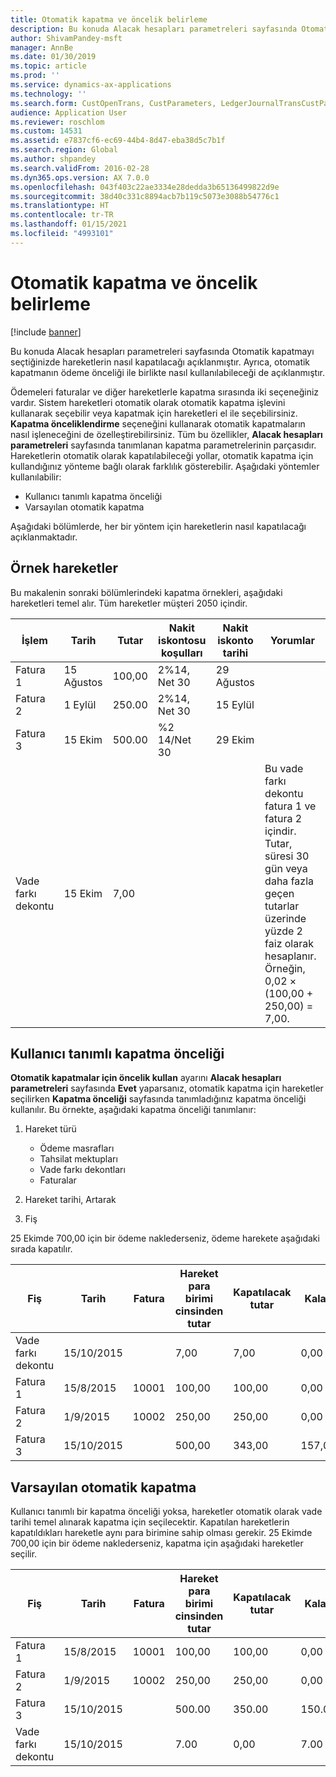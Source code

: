 ```yaml
---
title: Otomatik kapatma ve öncelik belirleme
description: Bu konuda Alacak hesapları parametreleri sayfasında Otomatik kapatmayı seçtiğinizde hareketlerin nasıl kapatılacağı açıklanmıştır. Ayrıca, otomatik kapatmanın ödeme önceliği ile birlikte nasıl kullanılabileceği de açıklanmıştır.
author: ShivamPandey-msft
manager: AnnBe
ms.date: 01/30/2019
ms.topic: article
ms.prod: ''
ms.service: dynamics-ax-applications
ms.technology: ''
ms.search.form: CustOpenTrans, CustParameters, LedgerJournalTransCustPaym
audience: Application User
ms.reviewer: roschlom
ms.custom: 14531
ms.assetid: e7837cf6-ec69-44b4-8d47-eba38d5c7b1f
ms.search.region: Global
ms.author: shpandey
ms.search.validFrom: 2016-02-28
ms.dyn365.ops.version: AX 7.0.0
ms.openlocfilehash: 043f403c22ae3334e28dedda3b65136499822d9e
ms.sourcegitcommit: 38d40c331c8894acb7b119c5073e3088b54776c1
ms.translationtype: HT
ms.contentlocale: tr-TR
ms.lasthandoff: 01/15/2021
ms.locfileid: "4993101"
---
```

# <a name="automatic-settlement-and-prioritization"></a>Otomatik kapatma ve öncelik belirleme

[!include [banner](../includes/banner.md)]

Bu konuda Alacak hesapları parametreleri sayfasında Otomatik kapatmayı seçtiğinizde hareketlerin nasıl kapatılacağı açıklanmıştır. Ayrıca, otomatik kapatmanın ödeme önceliği ile birlikte nasıl kullanılabileceği de açıklanmıştır.

Ödemeleri faturalar ve diğer hareketlerle kapatma sırasında iki seçeneğiniz vardır. Sistem hareketleri otomatik olarak otomatik kapatma işlevini kullanarak seçebilir veya kapatmak için hareketleri el ile seçebilirsiniz. **Kapatma önceliklendirme** seçeneğini kullanarak otomatik kapatmaların nasıl işleneceğini de özelleştirebilirsiniz. Tüm bu özellikler, **Alacak hesapları parametreleri** sayfasında tanımlanan kapatma parametrelerinin parçasıdır. Hareketlerin otomatik olarak kapatılabileceği yollar, otomatik kapatma için kullandığınız yönteme bağlı olarak farklılık gösterebilir. Aşağıdaki yöntemler kullanılabilir:

-   Kullanıcı tanımlı kapatma önceliği
-   Varsayılan otomatik kapatma

Aşağıdaki bölümlerde, her bir yöntem için hareketlerin nasıl kapatılacağı açıklanmaktadır.

## <a name="example-transactions"></a>Örnek hareketler
Bu makalenin sonraki bölümlerindeki kapatma örnekleri, aşağıdaki hareketleri temel alır. Tüm hareketler müşteri 2050 içindir.

| İşlem   | Tarih        | Tutar | Nakit iskontosu koşulları | Nakit iskonto tarihi | Yorumlar                                                                                                                                                                                      |
|---------------|-------------|--------|---------------------|--------------------|-----------------------------------------------------------------------------------------------------------------------------------------------------------------------------------------------|
| Fatura 1     | 15 Ağustos   | 100,00 | 2%14, Net 30        | 29 Ağustos          |                                                                                                                                                                                               |
| Fatura 2     | 1 Eylül | 250.00 | 2%14, Net 30        | 15 Eylül       |                                                                                                                                                                                               |
| Fatura 3     | 15 Ekim  | 500.00 | %2 14/Net 30        | 29 Ekim         |                                                                                                                                                                                               |
| Vade farkı dekontu | 15 Ekim  | 7,00   |                     |                    | Bu vade farkı dekontu fatura 1 ve fatura 2 içindir. Tutar, süresi 30 gün veya daha fazla geçen tutarlar üzerinde yüzde 2 faiz olarak hesaplanır. Örneğin, 0,02 × (100,00 + 250,00) = 7,00. |

## <a name="user-defined-settlement-priority"></a>Kullanıcı tanımlı kapatma önceliği
**Otomatik kapatmalar için öncelik kullan** ayarını **Alacak hesapları parametreleri** sayfasında **Evet** yaparsanız, otomatik kapatma için hareketler seçilirken **Kapatma önceliği** sayfasında tanımladığınız kapatma önceliği kullanılır. Bu örnekte, aşağıdaki kapatma önceliği tanımlanır:

1.  Hareket türü
    -   Ödeme masrafları
    -   Tahsilat mektupları
    -   Vade farkı dekontları
    -   Faturalar

2.  Hareket tarihi, Artarak
3.  Fiş

25 Ekimde 700,00 için bir ödeme naklederseniz, ödeme harekete aşağıdaki sırada kapatılır.

| Fiş       | Tarih       | Fatura | Hareket para birimi cinsinden tutar | Kapatılacak tutar | Kalan | Para Birimi |
|---------------|------------|---------|--------------------------------|------------------|---------|----------|
| Vade farkı dekontu | 15/10/2015 |         | 7,00                           | 7,00             | 0,00    | ABD Doları      |
| Fatura 1     | 15/8/2015  | 10001   | 100,00                         | 100,00           | 0,00    | ABD Doları      |
| Fatura 2     | 1/9/2015   | 10002   | 250,00                         | 250,00           | 0,00    | ABD Doları      |
| Fatura 3     | 15/10/2015 |         | 500,00                         | 343,00           | 157,00  | ABD Doları      |

## <a name="default-automatic-settlement"></a>Varsayılan otomatik kapatma
Kullanıcı tanımlı bir kapatma önceliği yoksa, hareketler otomatik olarak vade tarihi temel alınarak kapatma için seçilecektir. Kapatılan hareketlerin kapatıldıkları hareketle aynı para birimine sahip olması gerekir. 25 Ekimde 700,00 için bir ödeme naklederseniz, kapatma için aşağıdaki hareketler seçilir.

| Fiş       | Tarih       | Fatura | Hareket para birimi cinsinden tutar | Kapatılacak tutar | Kalan | Para Birimi |
|---------------|------------|---------|--------------------------------|------------------|---------|----------|
| Fatura 1     | 15/8/2015  | 10001   | 100,00                         | 100,00           | 0,00    | ABD Doları      |
| Fatura 2     | 1/9/2015   | 10002   | 250,00                         | 250,00           | 0,00    | ABD Doları      |
| Fatura 3     | 15/10/2015 |         | 500.00                         | 350.00           | 150.00  | ABD Doları      |
| Vade farkı dekontu | 15/10/2015 |         | 7.00                           | 0,00             | 7.00    | ABD Doları      |





